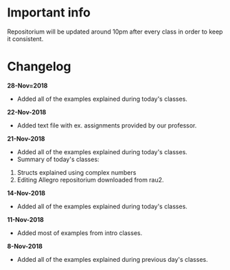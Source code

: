 # Important info
Repositorium will be updated around 10pm after every class in order to keep it consistent.

# Changelog

**28-Nov=2018**
- Added all of the examples explained during today's classes.

**22-Nov-2018**
- Added text file with ex. assignments provided by our professor.

**21-Nov-2018**
- Added all of the examples explained during today's classes.
- Summary of today's classes: 
1. Structs explained using complex numbers
2. Editing Allegro repositorium downloaded from rau2.

**14-Nov-2018**
- Added all of the examples explained during today's classes.

**11-Nov-2018**
- Added most of examples from intro classes.

**8-Nov-2018**
- Added all of the examples explained during previous day's classes.
